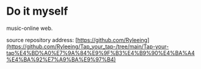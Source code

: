 # Do it myself

music-online web.

source repository address:
[https://github.com/Ryleeing](https://github.com/Ryleeing/Tap_your_tap-/tree/main/Tap-your-tap%E4%BD%A0%E7%9A%84%E9%9F%B3%E4%B9%90%E4%BA%A4%E4%BA%92%E7%A9%BA%E9%97%B4)